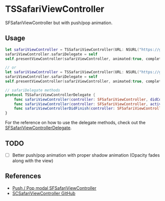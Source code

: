 # TSSafariViewController

SFSafariViewController but with push/pop animation.

## Usage

``` swift
let safariViewController = TSSafariViewController(URL: NSURL("https://google.com")!)
safariViewController.safariDelegate = self
self.presentViewController(safariViewController, animated:true, completion: nil)

// or
let safariViewController = TSSafariViewController(URL: NSURL("https://google.com")!, entersReaderIfAvailable: true)
safariViewController.safariDelegate = self
self.presentViewController(safariViewController, animated:true, completion: nil)

// safariDelegate methods
protocol TSSafariViewControllerDelegate {
    func safariViewController(controller: SFSafariViewController, didCompleteInitialLoad didLoadSuccessfully: Bool)
    func safariViewController(controller: SFSafariViewController, activityItemsForURL URL: NSURL, title: String?) -> [UIActivity]
    func safariViewControllerDidFinish(controller: SFSafariViewController)
}
```

For the reference on how to use the delegate methods, check out the [SFSafariViewControllerDelegate](https://developer.apple.com/library/prerelease/ios/documentation/SafariServices/Reference/SFSafariViewControllerDelegate/index.html#//apple_ref/swift/intf/c:objc(pl)SFSafariViewControllerDelegate).

## TODO

- [ ] Better push/pop animation with proper shadow animation (Opacity
  fades along with the view)

## References

- [Push / Pop modal SFSafariViewController](http://www.stringcode.co.uk/push-pop-modal-sfsafariviewcontroller-hacking-swipe-from-edge-gesture/)
- [SCSafariViewController GitHub](https://github.com/stringcode86/SCSafariViewController)
